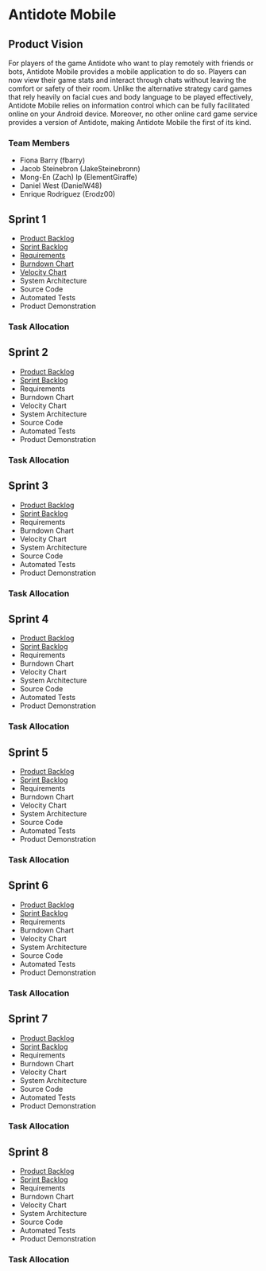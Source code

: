 # Antidote Mobile

## Product Vision

For players of the game Antidote who want to play remotely with friends or bots, Antidote Mobile provides a mobile application to do so. Players can now view their game stats and interact through chats without leaving the comfort or safety of their room. Unlike the alternative strategy card games that rely heavily on facial cues and body language to be played effectively, Antidote Mobile relies on information control which can be fully facilitated online on your Android device. Moreover, no other online card game service provides a version of Antidote, making Antidote Mobile the first of its kind.

### Team Members

- Fiona Barry (fbarry)
- Jacob Steinebron (JakeSteinebronn)
- Mong-En (Zach) Ip (ElementGiraffe)
- Daniel West (DanielW48)
- Enrique Rodriguez (Erodz00)

## Sprint 1

- [Product Backlog](https://trello.com/b/4BXuyGVT/antidote-planning)
- [Sprint Backlog](https://trello.com/b/4BXuyGVT/antidote-planning)
- [Requirements](https://trello.com/b/4BXuyGVT/antidote-planning)
- [Burndown Chart](https://docs.google.com/drawings/d/1DphdQxI2VC6NBV8ki5pzwNgX5mfWGEvkf1lrGDsCFlw/edit)
- [Velocity Chart](https://docs.google.com/drawings/d/16rvN4Frxrgw_4FFaJiSVTQm7VpvmOW8X7FXCXC2kVLU/edit)
- System Architecture
- Source Code
- Automated Tests
- Product Demonstration

### Task Allocation

## Sprint 2

- [Product Backlog](https://trello.com/b/4BXuyGVT/antidote-planning)
- [Sprint Backlog](https://trello.com/b/4BXuyGVT/antidote-planning)
- Requirements
- Burndown Chart
- Velocity Chart
- System Architecture
- Source Code
- Automated Tests
- Product Demonstration

### Task Allocation

## Sprint 3

- [Product Backlog](https://trello.com/b/4BXuyGVT/antidote-planning)
- [Sprint Backlog](https://trello.com/b/4BXuyGVT/antidote-planning)
- Requirements
- Burndown Chart
- Velocity Chart
- System Architecture
- Source Code
- Automated Tests
- Product Demonstration

### Task Allocation

## Sprint 4

- [Product Backlog](https://trello.com/b/4BXuyGVT/antidote-planning)
- [Sprint Backlog](https://trello.com/b/4BXuyGVT/antidote-planning)
- Requirements
- Burndown Chart
- Velocity Chart
- System Architecture
- Source Code
- Automated Tests
- Product Demonstration

### Task Allocation

## Sprint 5

- [Product Backlog](https://trello.com/b/4BXuyGVT/antidote-planning)
- [Sprint Backlog](https://trello.com/b/4BXuyGVT/antidote-planning)
- Requirements
- Burndown Chart
- Velocity Chart
- System Architecture
- Source Code
- Automated Tests
- Product Demonstration

### Task Allocation

## Sprint 6

- [Product Backlog](https://trello.com/b/4BXuyGVT/antidote-planning)
- [Sprint Backlog](https://trello.com/b/4BXuyGVT/antidote-planning)
- Requirements
- Burndown Chart
- Velocity Chart
- System Architecture
- Source Code
- Automated Tests
- Product Demonstration

### Task Allocation

## Sprint 7

- [Product Backlog](https://trello.com/b/4BXuyGVT/antidote-planning)
- [Sprint Backlog](https://trello.com/b/4BXuyGVT/antidote-planning)
- Requirements
- Burndown Chart
- Velocity Chart
- System Architecture
- Source Code
- Automated Tests
- Product Demonstration

### Task Allocation

## Sprint 8

- [Product Backlog](https://trello.com/b/4BXuyGVT/antidote-planning)
- [Sprint Backlog](https://trello.com/b/4BXuyGVT/antidote-planning)
- Requirements
- Burndown Chart
- Velocity Chart
- System Architecture
- Source Code
- Automated Tests
- Product Demonstration

### Task Allocation

